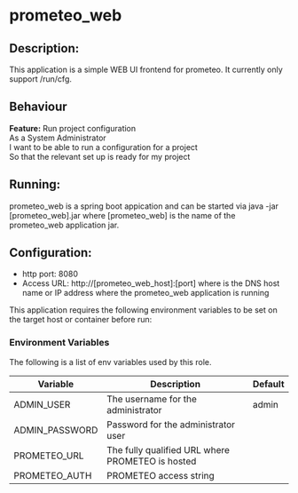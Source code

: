 # prometeo_web

## Description:

This application is a simple WEB UI frontend for prometeo.  It currently only support /run/cfg.

## Behaviour
**Feature:** Run project configuration  
As a System Administrator  
I want to be able to run a configuration for a project  
So that the relevant set up is ready for my project  

## Running:
prometeo_web is a spring boot appication and can be started via java -jar [prometeo_web].jar where [prometeo_web] is the name of the prometeo_web application jar.

## Configuration:

- http port: 8080
- Access URL: http://[prometeo_web_host]:[port] where is the DNS host name or IP address where the prometeo_web application is running 

This application requires the following environment variables to be set on the target host or container before run:

### Environment Variables

The following is a list of env variables used by this role.

| Variable  | Description  | Default  |
|---|---|---|
|ADMIN_USER|The username for the administrator|admin|
|ADMIN_PASSWORD|Password for the administrator user||
|PROMETEO_URL|The fully qualified URL where PROMETEO is hosted ||
|PROMETEO_AUTH|PROMETEO access string||

```